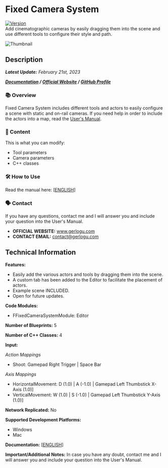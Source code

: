 # Fixed Camera System
[![Version](https://img.shields.io/badge/Version-1.0.3-3FB911?style=flat&logo&logoColor=white&labelColor=4d4d4d)](https://github.com/gerlogu/BulletHellEditor/releases/tag/V1.0.3)</br>
Add cinematographic cameras by easily dragging them into the scene and use different tools to configure their style and path.

![Thumbnail](https://user-images.githubusercontent.com/55363746/219978541-f7c4c4d5-d890-4dfa-a4d6-4e3249c2244e.jpg)

## Description
***Latest Update:*** _February 21st, 2023_

***[Documentation](https://gerlogu.com/wp-content/uploads/2023/02/Fixed-Camera-System-Users-Manual.pdf) / [Official Website](https://gerlogu.com) / [GitHub Profile](https://github.com/gerlogu)***


### 📚 Overview
Fixed Camera System includes different tools and actors to easily configure a scene with static and on-rail cameras. If you need help in order to include the actors into a map, read the [User's Manual](https://gerlogu.com/wp-content/uploads/2023/02/Fixed-Camera-System-Users-Manual.pdf).

### 📣 Content

This is what you can modify:

- Tool parameters
- Camera parameters
- C++ classes

### 🛠 How to Use

Read the manual here: [[ENGLISH](https://gerlogu.com/wp-content/uploads/2023/02/Fixed-Camera-System-Users-Manual.pdf)]

### 🗣 Contact

If you have any questions, contact me and I will answer you and include your question into the User's Manual.

- **OFFICIAL WEBSITE:** www.gerlogu.com
- **CONTACT EMAIL:** contact@gerlogu.com


## Technical Information

**Features:**

- Easily add the various actors and tools by dragging them into the scene.
- A custom tab has been added to the Editor to facilitate the placement of actors.
- Example scene INCLUDED.
- Open for future updates.

**Code Modules:**
- FFixedCameraSystemModule: Editor

**Number of Blueprints:** 5

**Number of C++ Classes:** 4

**Input:**

*Action Mappings*
- Shoot: Gamepad Right Trigger | Space Bar

*Axis Mappings*
- HorizontalMovement: D (1.0) | A (-1.0) | Gamepad Left Thumbstick X-Axis (1.0)]
- VerticalMovement: W (1.0) | S (-1.0) | Gamepad Left Thumbstick Y-Axis (1.0)]

**Network Replicated:** No

**Supported Development Platforms:**

- Windows
- Mac

**Documentation:** [[ENGLISH](https://gerlogu.com/wp-content/uploads/2023/02/Fixed-Camera-System-Users-Manual.pdf)]

**Important/Additional Notes:** In case you have any doubt, contact me and I will answer you and include your question into the User's Manual.
